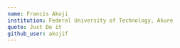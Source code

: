 ```yaml
---
name: Francis Akoji
institution: Federal University of Technology, Akure 
quote: Just Do it
github_user: akojif
---
```


